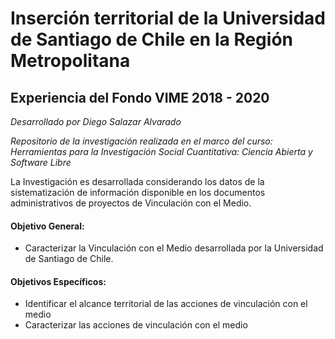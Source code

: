 # Inserción territorial de la Universidad de Santiago de Chile en la Región Metropolitana
## Experiencia del Fondo VIME 2018 - 2020

_Desarrollado por Diego Salazar Alvarado_

_Repositorio de la investigación realizada en el marco del curso: Herramientas para la Investigación Social Cuantitativa: Ciencia Abierta y Software Libre_

La Investigación es desarrollada considerando los datos de la sistematización de información disponible en los documentos administrativos de proyectos de Vinculación con el Medio. 

#### Objetivo General:

- Caracterizar la Vinculación con el Medio desarrollada por la Universidad de Santiago de Chile.

#### Objetivos Específicos:

- Identificar el alcance territorial de las acciones de vinculación con el medio
- Caracterizar las acciones de vinculación con el medio

